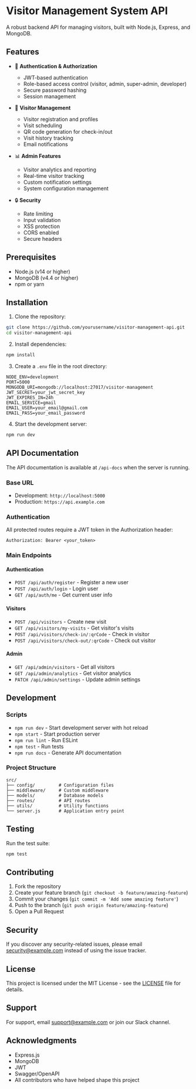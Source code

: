 # Visitor Management System API

A robust backend API for managing visitors, built with Node.js, Express, and MongoDB.

## Features

- 🔐 **Authentication & Authorization**
  - JWT-based authentication
  - Role-based access control (visitor, admin, super-admin, developer)
  - Secure password hashing
  - Session management

- 👥 **Visitor Management**
  - Visitor registration and profiles
  - Visit scheduling
  - QR code generation for check-in/out
  - Visit history tracking
  - Email notifications

- 📊 **Admin Features**
  - Visitor analytics and reporting
  - Real-time visitor tracking
  - Custom notification settings
  - System configuration management

- 🔒 **Security**
  - Rate limiting
  - Input validation
  - XSS protection
  - CORS enabled
  - Secure headers

## Prerequisites

- Node.js (v14 or higher)
- MongoDB (v4.4 or higher)
- npm or yarn

## Installation

1. Clone the repository:
```bash
git clone https://github.com/yourusername/visitor-management-api.git
cd visitor-management-api
```

2. Install dependencies:
```bash
npm install
```

3. Create a `.env` file in the root directory:
```env
NODE_ENV=development
PORT=5000
MONGODB_URI=mongodb://localhost:27017/visitor-management
JWT_SECRET=your_jwt_secret_key
JWT_EXPIRES_IN=24h
EMAIL_SERVICE=gmail
EMAIL_USER=your_email@gmail.com
EMAIL_PASS=your_email_password
```

4. Start the development server:
```bash
npm run dev
```

## API Documentation

The API documentation is available at `/api-docs` when the server is running.

### Base URL
- Development: `http://localhost:5000`
- Production: `https://api.example.com`

### Authentication

All protected routes require a JWT token in the Authorization header:
```
Authorization: Bearer <your_token>
```

### Main Endpoints

#### Authentication
- `POST /api/auth/register` - Register a new user
- `POST /api/auth/login` - Login user
- `GET /api/auth/me` - Get current user info

#### Visitors
- `POST /api/visitors` - Create new visit
- `GET /api/visitors/my-visits` - Get visitor's visits
- `POST /api/visitors/check-in/:qrCode` - Check in visitor
- `POST /api/visitors/check-out/:qrCode` - Check out visitor

#### Admin
- `GET /api/admin/visitors` - Get all visitors
- `GET /api/admin/analytics` - Get visitor analytics
- `PATCH /api/admin/settings` - Update admin settings

## Development

### Scripts

- `npm run dev` - Start development server with hot reload
- `npm start` - Start production server
- `npm run lint` - Run ESLint
- `npm test` - Run tests
- `npm run docs` - Generate API documentation

### Project Structure

```
src/
├── config/         # Configuration files
├── middleware/     # Custom middleware
├── models/         # Database models
├── routes/         # API routes
├── utils/          # Utility functions
└── server.js       # Application entry point
```

## Testing

Run the test suite:
```bash
npm test
```

## Contributing

1. Fork the repository
2. Create your feature branch (`git checkout -b feature/amazing-feature`)
3. Commit your changes (`git commit -m 'Add some amazing feature'`)
4. Push to the branch (`git push origin feature/amazing-feature`)
5. Open a Pull Request

## Security

If you discover any security-related issues, please email security@example.com instead of using the issue tracker.

## License

This project is licensed under the MIT License - see the [LICENSE](LICENSE) file for details.

## Support

For support, email support@example.com or join our Slack channel.

## Acknowledgments

- Express.js
- MongoDB
- JWT
- Swagger/OpenAPI
- All contributors who have helped shape this project 